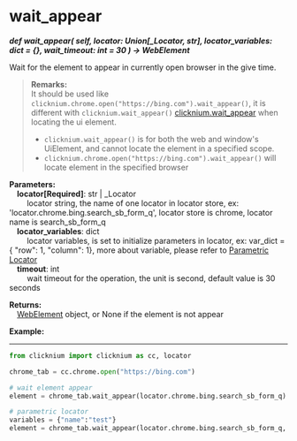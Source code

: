 # wait_appear
***def wait_appear(
        self,
        locator: Union[_Locator, str],
        locator_variables: dict = {},
        wait_timeout: int = 30
    ) -> WebElement***  

Wait for the element to appear in currently open browser in the give time.

>**Remarks:**  
It should be used like `clicknium.chrome.open("https://bing.com").wait_appear()`, it is different with `clicknium.wait_appear()` [clicknium.wait_appear](./doc/api/python/wait_appear.md) when locating the ui element.
>- `clicknium.wait_appear()` is for both the web and window's UiElement, and cannot locate the element in a specified scope.
>- `clicknium.chrome.open("https://bing.com").wait_appear()` will locate element in the specified browser

**Parameters:**  
    &emsp;**locator[Required]**: str | _Locator   
        &emsp;&emsp; locator string, the name of one locator in locator store, ex: 'locator.chrome.bing.search_sb_form_q', locator store is chrome, locator name is search_sb_form_q  
    &emsp;**locator_variables**: dict  
        &emsp;&emsp; locator variables, is set to initialize parameters in locator, ex: var_dict = { "row": 1,  "column": 1}, more about variable, please refer to [Parametric Locator](./doc/automation/parametric_locator.md)  
    &emsp;**timeout**: int  
        &emsp;&emsp; wait timeout for the operation, the unit is second, default value is 30 seconds 

**Returns:**  
    &emsp;[WebElement](./doc/api/python/webdriver/browser/browsertab/webelement/webelement.md) object, or None if the element is not appear

**Example:**
***
```python
from clicknium import clicknium as cc, locator

chrome_tab = cc.chrome.open("https://bing.com")

# wait element appear
element = chrome_tab.wait_appear(locator.chrome.bing.search_sb_form_q)

# parametric locator
variables = {"name":"test"}
element = chrome_tab.wait_appear(locator.chrome.bing.search_sb_form_q, variables)

```